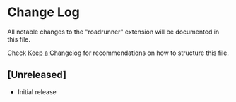 # Change Log
All notable changes to the "roadrunner" extension will be documented in this file.

Check [Keep a Changelog](http://keepachangelog.com/) for recommendations on how to structure this file.

## [Unreleased]
- Initial release